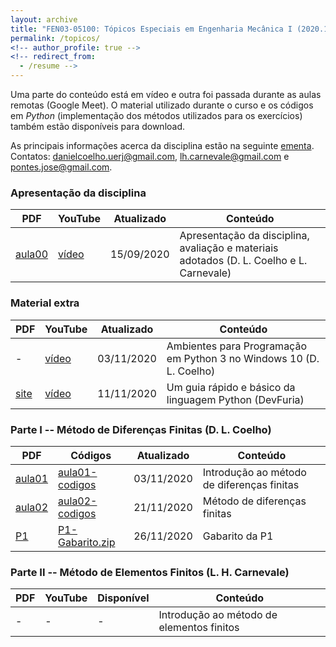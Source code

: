 ```yaml
---
layout: archive
title: "FEN03-05100: Tópicos Especiais em Engenharia Mecânica I (2020.1)"
permalink: /topicos/
<!-- author_profile: true -->
<!-- redirect_from:
  - /resume -->
---
```


Uma parte do conteúdo está em vídeo e outra foi passada durante as aulas remotas (Google Meet). O material utilizado durante o curso e os códigos em *Python* (implementação dos métodos utilizados para os exercícios) também estão disponíveis para download.

As principais informações acerca da disciplina estão na seguinte 
<a href="{{ base_path }}/files/Proposta_disciplina_eletiva_MECAN.pdf" target="_blank">ementa</a>. 
Contatos: danielcoelho.uerj@gmail.com, lh.carnevale@gmail.com e pontes.jose@gmail.com.


### Apresentação da disciplina

|PDF|YouTube|Atualizado|Conteúdo|
|------|------|-----------|---------|
| <a href="{{ base_path }}/files/aula00DanielLC.pdf" download="aula00DanielLC.pdf" target="_blank">aula00 </a> |  <a href="https://youtu.be/VtnqctMGg1A" target="_blank">vídeo</a>     | 15/09/2020 | Apresentação da disciplina, avaliação e materiais adotados (D. L. Coelho e L. Carnevale)|

### Material extra

|PDF|YouTube|Atualizado|Conteúdo|
|------|------|-----------|---------|
| - | <a href="https://youtu.be/yV3Xx0IhCEg" target="_blank">vídeo</a> | 03/11/2020 | Ambientes para Programação em Python 3 no Windows 10 (D. L. Coelho)|
| <a href="http://devfuria.com.br/python/sintaxe-basica/" target="_blank">site</a> | <a href="https://www.youtube.com/watch?v=WqZP7atO3SE" target="_blank">vídeo</a> | 11/11/2020 | Um guia rápido e básico da linguagem Python (DevFuria)|


### Parte I -- Método de Diferenças Finitas (D. L. Coelho)

|PDF|Códigos|Atualizado|Conteúdo|
|------|------|-----------|---------|
| <a href="{{ base_path }}/files/aula01DanielLC.pdf" download="aula01DanielLC.pdf" target="_blank">aula01</a> | <a href="{{ base_path }}/files/aula01-codigos.zip" download="aula01-codigos.zip" target="_blank">aula01-codigos</a> | 03/11/2020 | Introdução ao método de diferenças finitas|
| <a href="{{ base_path }}/files/aula02DanielLC.pdf" download="aula02DanielLC.pdf" target="_blank">aula02</a> | <a href="{{ base_path }}/files/aula02-codigos.zip" download="aula02-codigos.zip" target="_blank">aula02-codigos</a> | 21/11/2020 | Método de diferenças finitas|
| <a href="{{ base_path }}/files/P1.pdf" download="P1.pdf" target="_blank">P1</a> | <a href="{{ base_path }}/files/P1-Gabarito.zip" download="P1-Gabarito.zip" target="_blank">P1-Gabarito.zip</a> | 26/11/2020 | Gabarito da P1|

### Parte II -- Método de Elementos Finitos (L. H. Carnevale)

|PDF|YouTube|Disponível|Conteúdo|
|------|------|-----------|---------|
| - | -          | -          | Introdução ao método de elementos finitos|
